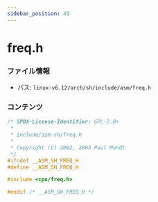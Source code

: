 ```yaml
---
sidebar_position: 43
---
```

# freq.h

### ファイル情報

- パス: `linux-v6.12/arch/sh/include/asm/freq.h`

### コンテンツ

```h
/* SPDX-License-Identifier: GPL-2.0+
 *
 * include/asm-sh/freq.h
 *
 * Copyright (C) 2002, 2003 Paul Mundt
 */
#ifndef __ASM_SH_FREQ_H
#define __ASM_SH_FREQ_H

#include <cpu/freq.h>

#endif /* __ASM_SH_FREQ_H */

```
